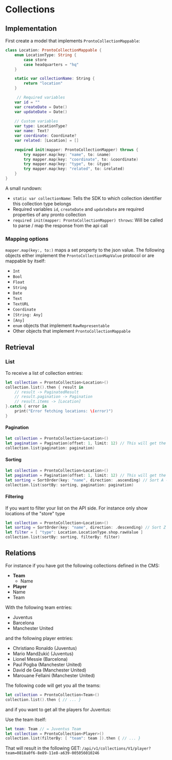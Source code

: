 # Collections


## Implementation

First create a model that implements `ProntoCollectionMappable`:

```swift
class Location: ProntoCollectionMappable {
    enum LocationType: String {
        case store
        case headquarters = "hq"
    }

    static var collectionName: String {
        return "location"
    }

	 // Required variables
    var id = ""
    var createDate = Date()
    var updateDate = Date()
    
    // Custom variables
    var type: LocationType?
    var name: Text?
    var coordinate: Coordinate?    
    var related: [Location] = []

    required init(mapper: ProntoCollectionMapper) throws {
        try mapper.map(key: "name", to: &name)
        try mapper.map(key: "coordinate", to: &coordinate)
        try mapper.map(key: "type", to: &type)
        try mapper.map(key: "related", to: &related)
    }
}
```

A small rundown:

- `static var collectionName`: Tells the SDK to which collection identifier this collection type belongs
- Required variables `id`, `createDate` and `updateDate` are required properties of any pronto collection
- `required init(mapper: ProntoCollectionMapper) throws`: Will be called to parse / map the response from the api call

### Mapping options


`mapper.map(key:, to:)` maps a set property to the json value.
The following objects either implement the `ProntoCollectionMapValue` protocol or are mappable by itself:

- `Int`
- `Bool`
- `Float`
- `String`
- `Date`
- `Text`
- `TextURL`
- `Coordinate`
- `[String: Any]`
- `[Any]`
- `enum` objects that implement `RawRepresentable`
- Other objects that implement `ProntoCollectionMappable`


## Retrieval

### List
To receive a list of collection entries:

```swift
let collection = ProntoCollection<Location>()
collection.list().then { result in
    // result -> PaginatedResult
    // result.pagination -> Pagination
    // result.items -> [Location]
}.catch { error in 
	print("Error fetching locations: \(error)")
}
```

#### Pagination

```swift
let collection = ProntoCollection<Location>()
let pagination = Pagination(offset: 1, limit: 12) // This will get the 12 - 24th items
collection.list(pagination: pagination)
```

#### Sorting

```swift
let collection = ProntoCollection<Location>()
let pagination = Pagination(offset: 1, limit: 12) // This will get the 12 - 24th items
let sorting = SortOrder(key: "name", direction: .ascending) // Sort A -> Z
collection.list(sortBy: sorting, pagination: pagination)
```

#### Filtering

If you want to filter your list on the API side.
For instance only show locations of the "store" type

```swift
let collection = ProntoCollection<Location>()
let sorting = SortOrder(key: "name", direction: .descending) // Sort Z -> A
let filter = [ "type": Location.LocationType.shop.rawValue ]
collection.list(sortBy: sorting, filterBy: filter)
```


## Relations

For instance if you have got the following collections defined in the CMS:

- **Team**
  - Name
-  **Player**
  - Name
  - Team

With the following team entries:

- Juventus
- Barcelona
- Manchester United

and the following player entries:

- Christiano Ronaldo (Juventus)
- Mario Mandžukić (Juventus)
- Lionel Messie (Barcelona)
- Paul Pogba (Manchester United)
- David de Gea (Manchester United)
- Marouane Fellaini (Manchester United)

The following code will get you all the teams:

```swift
let collection = ProntoCollection<Team>()
collection.list().then { // ... }
```

and if you want to get all the players for Juventus:

Use the team itself:

```swift
let team: Team // = Juventus Team
let collection = ProntoCollection<Player>()
collection.list(filterBy: [ "team": team ]).then { // ... }
```

That will result in the following GET: `/api/v1/collections/V1/player?team=0818a0f6-8e89-11e8-a639-005056010246`